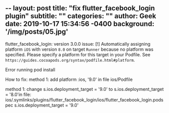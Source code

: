 --
layout: post
title:  "fix flutter_facebook_login plugin"
subtitle: ""
categories: ""
author: Geek
date:   2019-10-17 15:34:56 -0400
background: '/img/posts/05.jpg'
---

flutter_facebook_login: version 3.0.0
issue:
    [!] Automatically assigning platform `iOS` with version `8.0` on target `Runner` because no platform was specified. Please specify a platform for this target in your Podfile. See `https://guides.cocoapods.org/syntax/podfile.html#platform`.


Error running pod install

How to fix:
method 1:
add platform :ios, '9.0' in file ios/Podfile

method 1:
change s.ios.deployment_target = '9.0' to s.ios.deployment_target = '8.0'in file: ios/.symlinks/plugins/flutter_facebook_login/ios/flutter_facebook_login.podspec
s.ios.deployment_target = '9.0'
